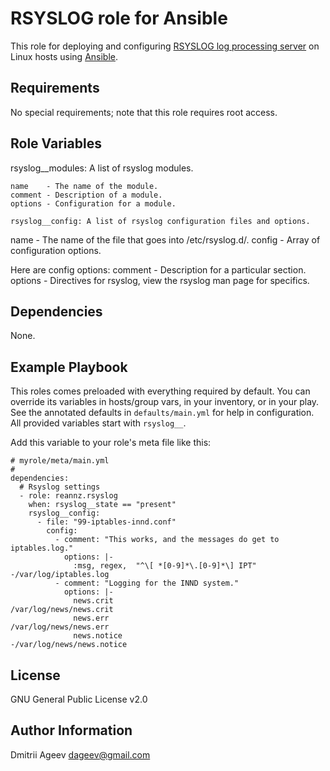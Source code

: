 RSYSLOG role for Ansible
========================

This role for deploying and configuring [RSYSLOG log processing server](http://www.rsyslog.com/) on Linux hosts using [Ansible](http://www.ansibleworks.com/).

Requirements
------------

No special requirements; note that this role requires root access.

Role Variables
--------------

rsyslog__modules: A list of rsyslog modules.
~~~~~~~~~~~~~~~~~~~~~~~~~~~~~~~~~~~~~~~~~~~~
name    - The name of the module.
comment - Description of a module.
options - Configuration for a module.

rsyslog__config: A list of rsyslog configuration files and options.
~~~~~~~~~~~~~~~~~~~~~~~~~~~~~~~~~~~~~~~~~~~~~~~~~~~~~~~~~~~~~~~~~~~
name    - The name of the file that goes into /etc/rsyslog.d/.
config  - Array of configuration options.

Here are config options:
comment - Description for a particular section.
options - Directives for rsyslog, view the rsyslog man page for specifics.

Dependencies
------------

None.

Example Playbook
----------------

This roles comes preloaded with everything required by default. You can override its variables in hosts/group vars, in your inventory, or in your play.
See the annotated defaults in `defaults/main.yml` for help in configuration. All provided variables start with `rsyslog__`.

Add this variable to your role's meta file like this:
```
# myrole/meta/main.yml
# 
dependencies:
  # Rsyslog settings
  - role: reannz.rsyslog
    when: rsyslog__state == "present"
    rsyslog__config:
      - file: "99-iptables-innd.conf"
        config:
          - comment: "This works, and the messages do get to iptables.log."
            options: |-
              :msg, regex,  "^\[ *[0-9]*\.[0-9]*\] IPT"  -/var/log/iptables.log
          - comment: "Logging for the INND system."
            options: |-
              news.crit                                   /var/log/news/news.crit
              news.err                                    /var/log/news/news.err
              news.notice                                -/var/log/news/news.notice
```

License
-------

GNU General Public License v2.0

Author Information
------------------

Dmitrii Ageev <dageev@gmail.com>
